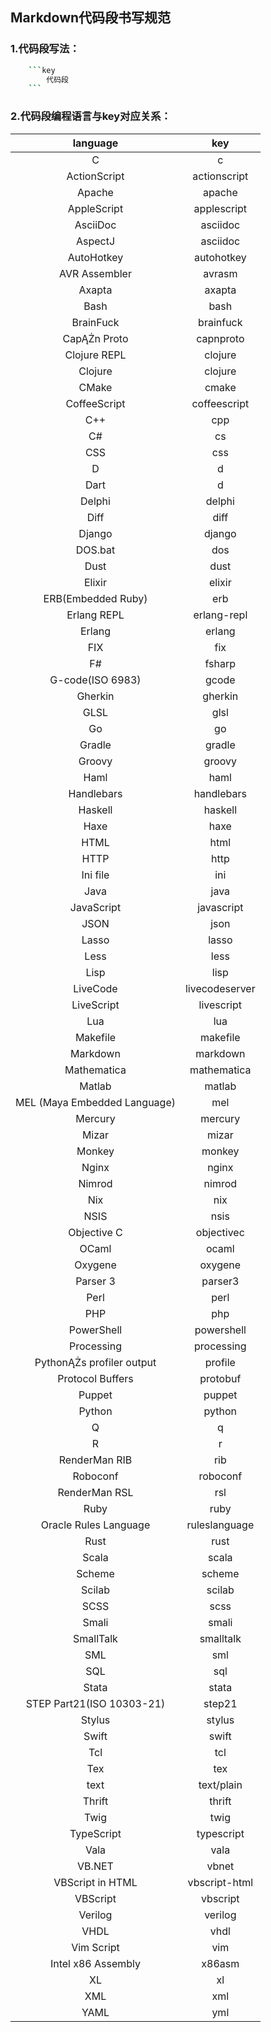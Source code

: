 ## Markdown代码段书写规范

### 1.代码段写法：
```bash
    ```key
        代码段
    ```
``` 


### 2.代码段编程语言与key对应关系：

|           language           	|       key      	|
|:----------------------------:	|:--------------:	|
|               C              	|        c       	|
|         ActionScript         	|  actionscript  	|
|            Apache            	|     apache     	|
|          AppleScript         	|   applescript  	|
|           AsciiDoc           	|    asciidoc    	|
|            AspectJ           	|    asciidoc    	|
|          AutoHotkey          	|   autohotkey   	|
|         AVR Assembler        	|     avrasm     	|
|            Axapta            	|     axapta     	|
|             Bash             	|      bash      	|
|           BrainFuck          	|    brainfuck   	|
|         CapĄŻn Proto         	|    capnproto   	|
|         Clojure REPL         	|     clojure    	|
|            Clojure           	|     clojure    	|
|             CMake            	|      cmake     	|
|         CoffeeScript         	|  coffeescript  	|
|              C++             	|       cpp      	|
|              C#              	|       cs       	|
|              CSS             	|       css      	|
|               D              	|        d       	|
|             Dart             	|        d       	|
|            Delphi            	|     delphi     	|
|             Diff             	|      diff      	|
|            Django            	|     django     	|
|            DOS.bat           	|       dos      	|
|             Dust             	|      dust      	|
|            Elixir            	|     elixir     	|
|      ERB(Embedded Ruby)      	|       erb      	|
|          Erlang REPL         	|   erlang-repl  	|
|            Erlang            	|     erlang     	|
|              FIX             	|       fix      	|
|              F#              	|     fsharp     	|
|       G-code(ISO 6983)       	|      gcode     	|
|            Gherkin           	|     gherkin    	|
|             GLSL             	|      glsl      	|
|              Go              	|       go       	|
|            Gradle            	|     gradle     	|
|            Groovy            	|     groovy     	|
|             Haml             	|      haml      	|
|          Handlebars          	|   handlebars   	|
|            Haskell           	|     haskell    	|
|             Haxe             	|      haxe      	|
|             HTML             	|      html      	|
|             HTTP             	|      http      	|
|           Ini file           	|       ini      	|
|             Java             	|      java      	|
|          JavaScript          	|   javascript   	|
|             JSON             	|      json      	|
|             Lasso            	|      lasso     	|
|             Less             	|      less      	|
|             Lisp             	|      lisp      	|
|           LiveCode           	| livecodeserver 	|
|          LiveScript          	|   livescript   	|
|              Lua             	|       lua      	|
|           Makefile           	|    makefile    	|
|           Markdown           	|    markdown    	|
|          Mathematica         	|   mathematica  	|
|            Matlab            	|     matlab     	|
| MEL (Maya Embedded Language) 	|       mel      	|
|            Mercury           	|     mercury    	|
|             Mizar            	|      mizar     	|
|            Monkey            	|     monkey     	|
|             Nginx            	|      nginx     	|
|            Nimrod            	|     nimrod     	|
|              Nix             	|       nix      	|
|             NSIS             	|      nsis      	|
|          Objective C         	|   objectivec   	|
|             OCaml            	|      ocaml     	|
|            Oxygene           	|     oxygene    	|
|           Parser 3           	|     parser3    	|
|             Perl             	|      perl      	|
|              PHP             	|       php      	|
|          PowerShell          	|   powershell   	|
|          Processing          	|   processing   	|
|   PythonĄŻs profiler output  	|     profile    	|
|       Protocol Buffers       	|    protobuf    	|
|            Puppet            	|     puppet     	|
|            Python            	|     python     	|
|               Q              	|        q       	|
|               R              	|        r       	|
|         RenderMan RIB        	|       rib      	|
|           Roboconf           	|    roboconf    	|
|         RenderMan RSL        	|       rsl      	|
|             Ruby             	|      ruby      	|
|     Oracle Rules Language    	|  ruleslanguage 	|
|             Rust             	|      rust      	|
|             Scala            	|      scala     	|
|            Scheme            	|     scheme     	|
|            Scilab            	|     scilab     	|
|             SCSS             	|      scss      	|
|             Smali            	|      smali     	|
|           SmallTalk          	|    smalltalk   	|
|              SML             	|       sml      	|
|              SQL             	|       sql      	|
|             Stata            	|      stata     	|
|   STEP Part21(ISO 10303-21)  	|     step21     	|
|            Stylus            	|     stylus     	|
|             Swift            	|      swift     	|
|              Tcl             	|       tcl      	|
|              Tex             	|       tex      	|
|             text             	|   text/plain   	|
|            Thrift            	|     thrift     	|
|             Twig             	|      twig      	|
|          TypeScript          	|   typescript   	|
|             Vala             	|      vala      	|
|            VB.NET            	|      vbnet     	|
|       VBScript in HTML       	|  vbscript-html 	|
|           VBScript           	|    vbscript    	|
|            Verilog           	|     verilog    	|
|             VHDL             	|      vhdl      	|
|          Vim Script          	|       vim      	|
|      Intel x86 Assembly      	|     x86asm     	|
|              XL              	|       xl       	|
|              XML             	|       xml      	|
|             YAML             	|       yml      	|